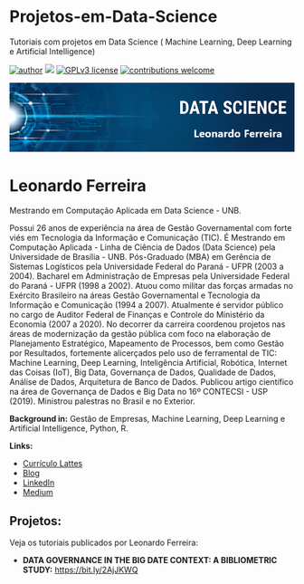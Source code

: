 # Projetos-em-Data-Science
Tutoriais com projetos em Data Science ( Machine Learning, Deep Learning e Artificial Intelligence)

[![author](https://img.shields.io/badge/author-consultantleonardoferreira/-red.svg)](https://www.linkedin.com/in/carlosfab) [![](https://img.shields.io/badge/python-3.8+-blue.svg)](https://www.python.org/downloads/release/python-365/) [![GPLv3 license](https://img.shields.io/badge/License-GPLv3-blue.svg)](http://perso.crans.org/besson/LICENSE.html) [![contributions welcome](https://img.shields.io/badge/contributions-welcome-brightgreen.svg?style=flat)](https://github.com/carlosfab/data_science/issues)

<p align="center">
  <img src="bannerds.png" >
</p>

# Leonardo Ferreira

Mestrando em Computação Aplicada em Data Science - UNB.

Possui 26 anos de experiência na área de Gestão Governamental com forte viés em Tecnologia da Informação e Comunicação (TIC). É Mestrando em Computação Aplicada - Linha de Ciência de Dados (Data Science) pela Universidade de Brasília - UNB. Pós-Graduado (MBA) em Gerência de Sistemas Logísticos pela Universidade Federal do Paraná - UFPR (2003 a 2004). Bacharel em Administração de Empresas pela Universidade Federal do Paraná - UFPR (1998 a 2002). Atuou como militar das forças armadas no Exército Brasileiro na áreas Gestão Governamental e Tecnologia da Informação e Comunicação (1994 a 2007). Atualmente é servidor público no cargo de Auditor Federal de Finanças e Controle do Ministério da Economia (2007 a 2020). No decorrer da carreira coordenou projetos nas áreas de modernização da gestão pública com foco na elaboração de Planejamento Estratégico, Mapeamento de Processos, bem como Gestão por Resultados, fortemente alicerçados pelo uso de ferramental de TIC: Machine Learning, Deep Learning, Inteligência Artificial, Robótica, Internet das Coisas (IoT), Big Data, Governança de Dados, Qualidade de Dados, Análise de Dados, Arquitetura de Banco de Dados. Publicou artigo científico na área de Governança de Dados e Big Data no 16º CONTECSI - USP (2019). Ministrou palestras no Brasil e no Exterior. 

**Background in:** Gestão de Empresas, Machine Learning, Deep Learning e Artificial Intelligence, Python, R.

**Links:**
* [Currículo Lattes](http://lattes.cnpq.br/0869202639657005)
* [Blog](http://sigmoidal.ai)
* [LinkedIn](https://www.linkedin.com/in/leonardo-rodrigo-ferreira-6a118816b/)
* [Medium](https://www.medium.com)


## Projetos:
   
Veja os tutoriais publicados por Leonardo Ferreira:
   
* **DATA GOVERNANCE IN THE BIG DATE CONTEXT: A BIBLIOMETRIC STUDY:** https://bit.ly/2AjJKWQ




